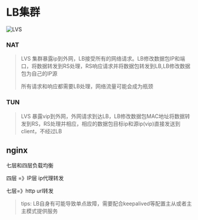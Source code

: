 # LB集群

![LVS](/Users/nuxse/code/shennong/load-balance/assets/LVS.png)



### NAT

> LVS 集群暴露ip到外网，LB接受所有的网络请求。LB修改数据包IP和端口，将数据转发到RS处理，RS响应请求并将数据包转发到LB,LB修改数据包为自己的IP源
>
> 所有请求和响应都需要LB处理，网络流量可能会成为瓶颈



### TUN

> LVS 暴露vip到外网，外网请求到达LB，LB修改数据包MAC地址将数据转发到RS，RS处理并相应，相应的数据包目标ip和源ip(vip)直接发送到client，不经过LB





## nginx

七层和四层负载均衡

四层 =》IP层 ip代理转发

七层=》http url转发  



> tips: LB自身有可能导致单点故障，需要配合keepalived等配置主从或者主主模式提供服务